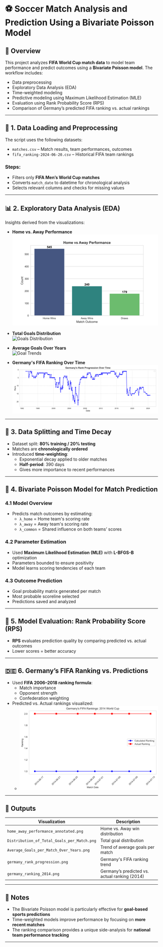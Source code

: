 # ⚽ Soccer Match Analysis and Prediction Using a Bivariate Poisson Model

## 📌 Overview

This project analyzes **FIFA World Cup match data** to model team performance and predict outcomes using a **Bivariate Poisson model**. The workflow includes:

- Data preprocessing
- Exploratory Data Analysis (EDA)
- Time-weighted modeling
- Predictive modeling using Maximum Likelihood Estimation (MLE)
- Evaluation using Rank Probability Score (RPS)
- Comparison of Germany’s predicted FIFA ranking vs. actual rankings

---

## 🧾 1. Data Loading and Preprocessing

The script uses the following datasets:
- `matches.csv` – Match results, team performances, outcomes
- `fifa_ranking-2024-06-20.csv` – Historical FIFA team rankings

### Steps:
- Filters only **FIFA Men’s World Cup matches**
- Converts `match_date` to datetime for chronological analysis
- Selects relevant columns and checks for missing values

---

## 📊 2. Exploratory Data Analysis (EDA)

Insights derived from the visualizations:

- **Home vs. Away Performance**  
  ![Home vs Away](home_away_performance_annotated.png)

- **Total Goals Distribution**  
  ![Goals Distribution](Distribution_of_Total_Goals_per_Match.png)

- **Average Goals Over Years**  
  ![Goal Trends](Average_Goals_per_Match_Over_Years.png)

- **Germany's FIFA Ranking Over Time**  
  ![Germany Ranking](germany_rank_progression.png)

---

## 🧠 3. Data Splitting and Time Decay

- Dataset split: **80% training / 20% testing**
- Matches are **chronologically ordered**
- Introduced **time-weighting**:
  - Exponential decay applied to older matches
  - **Half-period**: 390 days
  - Gives more importance to recent performances

---

## 🔬 4. Bivariate Poisson Model for Match Prediction

### 4.1 Model Overview
- Predicts match outcomes by estimating:
  - `λ_home` = Home team's scoring rate  
  - `λ_away` = Away team's scoring rate  
  - `λ_common` = Shared influence on both teams’ scores

### 4.2 Parameter Estimation
- Used **Maximum Likelihood Estimation (MLE)** with **L-BFGS-B** optimization
- Parameters bounded to ensure positivity
- Model learns scoring tendencies of each team

### 4.3 Outcome Prediction
- Goal probability matrix generated per match
- Most probable scoreline selected
- Predictions saved and analyzed

---

## 🧪 5. Model Evaluation: Rank Probability Score (RPS)

- **RPS** evaluates prediction quality by comparing predicted vs. actual outcomes
- Lower scores = better accuracy

---

## 🇩🇪 6. Germany’s FIFA Ranking vs. Predictions

- Used **FIFA 2006–2018 ranking formula**:
  - Match importance
  - Opponent strength
  - Confederation weighting
- Predicted vs. Actual rankings visualized:
  - ![Germany 2014 Comparison](germany_ranking_2014.png)

---

## 📁 Outputs

| Visualization | Description |
|---------------|-------------|
| `home_away_performance_annotated.png` | Home vs. Away win distribution |
| `Distribution_of_Total_Goals_per_Match.png` | Total goal distribution |
| `Average_Goals_per_Match_Over_Years.png` | Trend of average goals per match |
| `germany_rank_progression.png` | Germany's FIFA ranking trend |
| `germany_ranking_2014.png` | Germany’s predicted vs. actual ranking (2014) |

---

## 📎 Notes

- The Bivariate Poisson model is particularly effective for **goal-based sports predictions**
- Time-weighted models improve performance by focusing on **more recent matches**
- The ranking comparison provides a unique side-analysis for **national team performance tracking**

---


